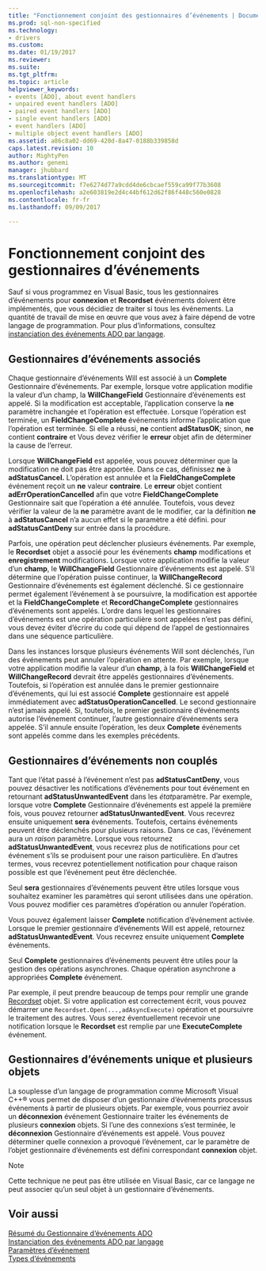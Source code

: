 ```yaml
---
title: "Fonctionnement conjoint des gestionnaires d’événements | Documents Microsoft"
ms.prod: sql-non-specified
ms.technology:
- drivers
ms.custom: 
ms.date: 01/19/2017
ms.reviewer: 
ms.suite: 
ms.tgt_pltfrm: 
ms.topic: article
helpviewer_keywords:
- events [ADO], about event handlers
- unpaired event handlers [ADO]
- paired event handlers [ADO]
- single event handlers [ADO]
- event handlers [ADO]
- multiple object event handlers [ADO]
ms.assetid: a86c8a02-dd69-420d-8a47-0188b339858d
caps.latest.revision: 10
author: MightyPen
ms.author: genemi
manager: jhubbard
ms.translationtype: MT
ms.sourcegitcommit: f7e6274d77a9cdd4de6cbcaef559ca99f77b3608
ms.openlocfilehash: a2e603819e2d4c44bf612d62f86f448c560e0828
ms.contentlocale: fr-fr
ms.lasthandoff: 09/09/2017

---
```

# <a name="how-event-handlers-work-together"></a>Fonctionnement conjoint des gestionnaires d’événements
Sauf si vous programmez en Visual Basic, tous les gestionnaires d’événements pour **connexion** et **Recordset** événements doivent être implémentés, que vous décidiez de traiter si tous les événements. La quantité de travail de mise en œuvre que vous avez à faire dépend de votre langage de programmation. Pour plus d’informations, consultez [instanciation des événements ADO par langage](../../../ado/guide/data/ado-event-instantiation-by-language.md).  
  
## <a name="paired-event-handlers"></a>Gestionnaires d’événements associés  
 Chaque gestionnaire d’événements Will est associé à un **Complete** Gestionnaire d’événements. Par exemple, lorsque votre application modifie la valeur d’un champ, la **WillChangeField** Gestionnaire d’événements est appelé. Si la modification est acceptable, l’application conserve la **ne** paramètre inchangée et l’opération est effectuée. Lorsque l’opération est terminée, un **FieldChangeComplete** événements informe l’application que l’opération est terminée. Si elle a réussi, **ne** contient **adStatusOK**; sinon, **ne** contient **contraire** et Vous devez vérifier le **erreur** objet afin de déterminer la cause de l’erreur.  
  
 Lorsque **WillChangeField** est appelée, vous pouvez déterminer que la modification ne doit pas être apportée. Dans ce cas, définissez **ne** à **adStatusCancel.** L’opération est annulée et la **FieldChangeComplete** événement reçoit un **ne** valeur **contraire**. Le **erreur** objet contient **adErrOperationCancelled** afin que votre **FieldChangeComplete** Gestionnaire sait que l’opération a été annulée. Toutefois, vous devez vérifier la valeur de la **ne** paramètre avant de le modifier, car la définition **ne** à **adStatusCancel** n’a aucun effet si le paramètre a été défini. pour **adStatusCantDeny** sur entrée dans la procédure.  
  
 Parfois, une opération peut déclencher plusieurs événements. Par exemple, le **Recordset** objet a associé pour les événements **champ** modifications et **enregistrement** modifications. Lorsque votre application modifie la valeur d’un **champ**, le **WillChangeField** Gestionnaire d’événements est appelé. S’il détermine que l’opération puisse continuer, la **WillChangeRecord** Gestionnaire d’événements est également déclenché. Si ce gestionnaire permet également l’événement à se poursuivre, la modification est apportée et la **FieldChangeComplete** et **RecordChangeComplete** gestionnaires d’événements sont appelés. L’ordre dans lequel les gestionnaires d’événements est une opération particulière sont appelées n’est pas défini, vous devez éviter d’écrire du code qui dépend de l’appel de gestionnaires dans une séquence particulière.  
  
 Dans les instances lorsque plusieurs événements Will sont déclenchés, l’un des événements peut annuler l’opération en attente. Par exemple, lorsque votre application modifie la valeur d’un **champ**, à la fois **WillChangeField** et **WillChangeRecord** devrait être appelés gestionnaires d’événements. Toutefois, si l’opération est annulée dans le premier gestionnaire d’événements, qui lui est associé **Complete** gestionnaire est appelé immédiatement avec **adStatusOperationCancelled**. Le second gestionnaire n’est jamais appelé. Si, toutefois, le premier gestionnaire d’événements autorise l’événement continuer, l’autre gestionnaire d’événements sera appelée. S’il annule ensuite l’opération, les deux **Complete** événements sont appelés comme dans les exemples précédents.  
  
## <a name="unpaired-event-handlers"></a>Gestionnaires d’événements non couplés  
 Tant que l’état passé à l’événement n’est pas **adStatusCantDeny**, vous pouvez désactiver les notifications d’événements pour tout événement en retournant **adStatusUnwantedEvent** dans les *état*paramètre. Par exemple, lorsque votre **Complete** Gestionnaire d’événements est appelé la première fois, vous pouvez retourner **adStatusUnwantedEvent**. Vous recevrez ensuite uniquement **sera** événements. Toutefois, certains événements peuvent être déclenchés pour plusieurs raisons. Dans ce cas, l’événement aura un *raison* paramètre. Lorsque vous retournez **adStatusUnwantedEvent**, vous recevrez plus de notifications pour cet événement s’ils se produisent pour une raison particulière. En d’autres termes, vous recevrez potentiellement notification pour chaque raison possible est que l’événement peut être déclenchée.  
  
 Seul **sera** gestionnaires d’événements peuvent être utiles lorsque vous souhaitez examiner les paramètres qui seront utilisées dans une opération. Vous pouvez modifier ces paramètres d’opération ou annuler l’opération.  
  
 Vous pouvez également laisser **Complete** notification d’événement activée. Lorsque le premier gestionnaire d’événements Will est appelé, retournez **adStatusUnwantedEvent**. Vous recevrez ensuite uniquement **Complete** événements.  
  
 Seul **Complete** gestionnaires d’événements peuvent être utiles pour la gestion des opérations asynchrones. Chaque opération asynchrone a appropriées **Complete** événement.  
  
 Par exemple, il peut prendre beaucoup de temps pour remplir une grande [Recordset](../../../ado/reference/ado-api/recordset-object-ado.md) objet. Si votre application est correctement écrit, vous pouvez démarrer une `Recordset.Open(...,adAsyncExecute)` opération et poursuivre le traitement des autres. Vous serez éventuellement recevoir une notification lorsque le **Recordset** est remplie par une **ExecuteComplete** événement.  
  
## <a name="single-event-handlers-and-multiple-objects"></a>Gestionnaires d’événements unique et plusieurs objets  
 La souplesse d’un langage de programmation comme Microsoft Visual C++® vous permet de disposer d’un gestionnaire d’événements processus événements à partir de plusieurs objets. Par exemple, vous pourriez avoir un **déconnexion** événement Gestionnaire traiter les événements de plusieurs **connexion** objets. Si l’une des connexions s’est terminée, le **déconnexion** Gestionnaire d’événements est appelé. Vous pouvez déterminer quelle connexion a provoqué l’événement, car le paramètre de l’objet gestionnaire d’événements est défini correspondant **connexion** objet.  
  
> [!NOTE]
>  Cette technique ne peut pas être utilisée en Visual Basic, car ce langage ne peut associer qu’un seul objet à un gestionnaire d’événements.  
  
## <a name="see-also"></a>Voir aussi  
 [Résumé du Gestionnaire d’événements ADO](../../../ado/guide/data/ado-event-handler-summary.md)   
 [Instanciation des événements ADO par langage](../../../ado/guide/data/ado-event-instantiation-by-language.md)   
 [Paramètres d’événement](../../../ado/guide/data/event-parameters.md)   
 [Types d’événements](../../../ado/guide/data/types-of-events.md)

